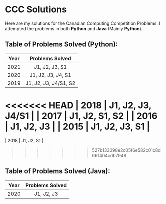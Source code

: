 # CCC Solutions
Here are my solutions for the Canadian Computing Competition Problems. I attempted the problems in both **Python** and **Java** (Mainly **Python**).
## Table of Problems Solved (**Python**):
| Year | Problems Solved |
| ------------- |:-------------:|
| 2021      | J1, J2, J3, S1 |
| 2020      | J1, J2, J3, J4, S1 |
| 2019      | J1, J2, J3, J4/S1, S2 |
<<<<<<< HEAD
| 2018      | J1, J2, J3, J4/S1 |
| 2017      | J1, J2, S1, S2 |
| 2016      | J1, J2, J3 |
| 2015      | J1, J2, J3, S1 |
=======
| 2018      | J1, J2, S1 |
>>>>>>> 527b133098e2c05f6e582c01c8d661404cdb7948

## Table of Problems Solved (**Java**):
| Year | Problems Solved |
| ------------- |:-------------:|
| 2020      | J1, J2, J3 |
